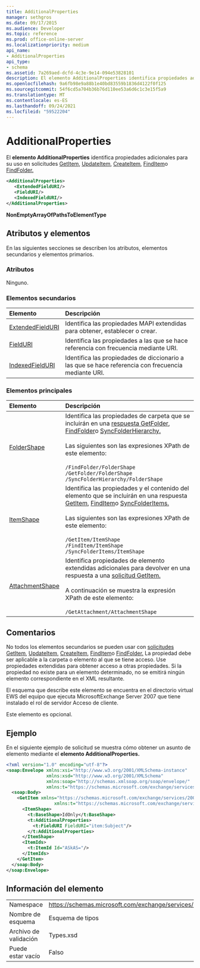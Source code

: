 ```yaml
---
title: AdditionalProperties
manager: sethgros
ms.date: 09/17/2015
ms.audience: Developer
ms.topic: reference
ms.prod: office-online-server
ms.localizationpriority: medium
api_name:
- AdditionalProperties
api_type:
- schema
ms.assetid: 7a269aed-dcfd-4c3e-9e14-094e53828101
description: El elemento AdditionalProperties identifica propiedades adicionales para su uso en solicitudes GetItem, UpdateItem, CreateItem, FindItem o FindFolder.
ms.openlocfilehash: 9a6fb98e9a88b1e40bd83559b1836d4122f0f125
ms.sourcegitcommit: 54f6cd5a704b36b76d110ee53a6d6c1c3e15f5a9
ms.translationtype: MT
ms.contentlocale: es-ES
ms.lasthandoff: 09/24/2021
ms.locfileid: "59522204"
---
```

# <a name="additionalproperties"></a>AdditionalProperties

El **elemento AdditionalProperties** identifica propiedades adicionales para su uso en solicitudes [GetItem](getitem.md), [UpdateItem](updateitem.md), [CreateItem](createitem.md), [FindItem](finditem.md)o [FindFolder.](findfolder.md) 
  
```xml
<AdditionalProperties>
   <ExtendedFieldURI/>
   <FieldURI/>
   <IndexedFieldURI/>
</AdditionalProperties>
```

 **NonEmptyArrayOfPathsToElementType**
## <a name="attributes-and-elements"></a>Atributos y elementos

En las siguientes secciones se describen los atributos, elementos secundarios y elementos primarios.
  
### <a name="attributes"></a>Atributos

Ninguno.
  
### <a name="child-elements"></a>Elementos secundarios

|**Elemento**|**Descripción**|
|:-----|:-----|
|[ExtendedFieldURI](extendedfielduri.md) <br/> |Identifica las propiedades MAPI extendidas para obtener, establecer o crear.  <br/> |
|[FieldURI](fielduri.md) <br/> |Identifica las propiedades a las que se hace referencia con frecuencia mediante URI.  <br/> |
|[IndexedFieldURI](indexedfielduri.md) <br/> |Identifica las propiedades de diccionario a las que se hace referencia con frecuencia mediante URI.  <br/> |
   
### <a name="parent-elements"></a>Elementos principales

|**Elemento**|**Descripción**|
|:-----|:-----|
|[FolderShape](foldershape.md) <br/> | Identifica las propiedades de carpeta que se incluirán en una [respuesta GetFolder](getfolder.md), [FindFolder](findfolder.md)o [SyncFolderHierarchy.](syncfolderhierarchy.md)<br/><br/>  Las siguientes son las expresiones XPath de este elemento:<br/><br/>  `/FindFolder/FolderShape` <br/>  `/GetFolder/FolderShape` <br/>  `/SyncFolderHierarchy/FolderShape` <br/> |
|[ItemShape](itemshape.md) <br/> | Identifica las propiedades y el contenido del elemento que se incluirán en una respuesta [GetItem](getitem.md), [FindItem](finditem.md)o [SyncFolderItems.](syncfolderitems.md)<br/><br/>  Las siguientes son las expresiones XPath de este elemento:<br/><br/>  `/GetItem/ItemShape` <br/>  `/FindItem/ItemShape` <br/>  `/SyncFolderItems/ItemShape` <br/> |
|[AttachmentShape](attachmentshape.md) <br/> |Identifica propiedades de elemento extendidas adicionales para devolver en una respuesta a una [solicitud GetItem.](getitem.md)<br/><br/> A continuación se muestra la expresión XPath de este elemento:<br/><br/>  `/GetAttachment/AttachmentShape` <br/> |
   
## <a name="remarks"></a>Comentarios

No todos los elementos secundarios se pueden usar con [solicitudes GetItem](getitem.md), [UpdateItem](updateitem.md), [CreateItem](createitem.md), [FindItem](finditem.md)o [FindFolder.](findfolder.md) La propiedad debe ser aplicable a la carpeta o elemento al que se tiene acceso. Use propiedades extendidas para obtener acceso a otras propiedades. Si la propiedad no existe para un elemento determinado, no se emitirá ningún elemento correspondiente en el XML resultante. 
  
El esquema que describe este elemento se encuentra en el directorio virtual EWS del equipo que ejecuta MicrosoftExchange Server 2007 que tiene instalado el rol de servidor Acceso de cliente. 
  
Este elemento es opcional.
  
## <a name="example"></a>Ejemplo

En el siguiente ejemplo de solicitud se muestra cómo obtener un asunto de elemento mediante el **elemento AdditionalProperties.** 
  
```XML
<?xml version="1.0" encoding="utf-8"?>
<soap:Envelope xmlns:xsi="http://www.w3.org/2001/XMLSchema-instance"
               xmlns:xsd="http://www.w3.org/2001/XMLSchema"
               xmlns:soap="http://schemas.xmlsoap.org/soap/envelope/"
               xmlns:t="https://schemas.microsoft.com/exchange/services/2006/types">
  <soap:Body>
    <GetItem xmlns="https://schemas.microsoft.com/exchange/services/2006/messages" 
                  xmlns:t="https://schemas.microsoft.com/exchange/services/2006/types">
      <ItemShape>
        <t:BaseShape>IdOnly</t:BaseShape>
        <t:AdditionalProperties>
          <t:FieldURI FieldURI="item:Subject"/>
        </t:AdditionalProperties>
      </ItemShape>
      <ItemIds>
        <t:ItemId Id="ASkAS="/>
      </ItemIds>
    </GetItem>
  </soap:Body>
</soap:Envelope>
```

## <a name="element-information"></a>Información del elemento

|||
|:-----|:-----|
|Namespace  <br/> |https://schemas.microsoft.com/exchange/services/2006/types  <br/> |
|Nombre de esquema  <br/> |Esquema de tipos  <br/> |
|Archivo de validación  <br/> |Types.xsd  <br/> |
|Puede estar vacío  <br/> |Falso  <br/> |
   

